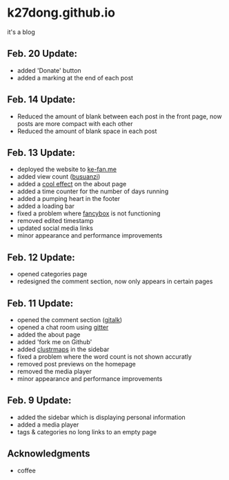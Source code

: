 # k27dong.github.io
it's a blog

## Feb. 20 Update:
- added 'Donate' button
- added a marking at the end of each post

## Feb. 14 Update:
- Reduced the amount of blank between each post in the front page, now posts are more compact with each other
- Reduced the amount of blank space in each post

## Feb. 13 Update:
- deployed the website to <a href="http://ke-fan.me">ke-fan.me</a>
- added view count (<a href="https://busuanzi.ibruce.info/">busuanzi</a>)
- added a <a href="https://github.com/hustcc/canvas-nest.js">cool effect</a> on the about page
- added a time counter for the number of days running
- added a pumping heart in the footer
- added a loading bar
- fixed a problem where <a href="https://github.com/theme-next/theme-next-fancybox3">fancybox</a> is not functioning
- removed edited timestamp
- updated social media links
- minor appearance and performance improvements

## Feb. 12 Update:
- opened categories page
- redesigned the comment section, now only appears in certain pages

## Feb. 11 Update:
- opened the comment section (<a href="https://github.com/gitalk/gitalk">gitalk</a>)
- opened a chat room using <a href="https://gitter.im">gitter</a>
- added the about page
- added 'fork me on Github'
- added <a href="https://clustrmaps.com/">clustrmaps</a> in the sidebar
- fixed a problem where the word count is not shown accuratly
- removed post previews on the homepage
- removed the media player
- minor appearance and performance improvements

## Feb. 9 Update:
- added the sidebar which is displaying personal information
- added a media player
- tags & categories no long links to an empty page

## Acknowledgments
- coffee